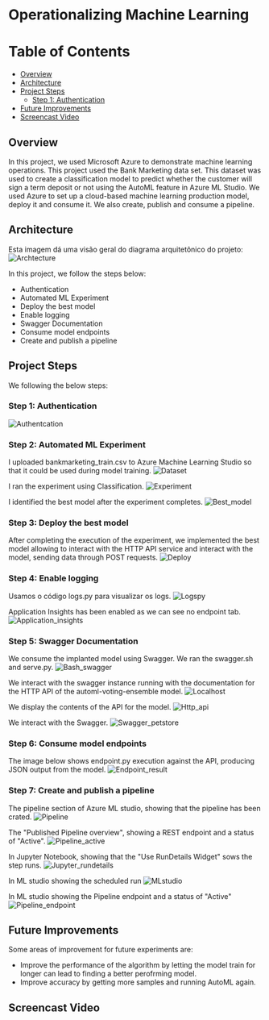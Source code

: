 # Operationalizing Machine Learning

Table of Contents
=================
  * [Overview](#Overview)
  * [Architecture](#Architecture)
  * [Project Steps](#project-steps)
    + [Step 1: Authentication](#Step1-Authentication)
  * [Future Improvements](#future-improvements)
  * [Screencast Video](#screencast-video)
  
## Overview

In this project, we used Microsoft Azure to demonstrate machine learning operations. This project used the Bank Marketing data set. This dataset was used to create a classification model to predict whether the customer will sign a term deposit or not using the AutoML feature in Azure ML Studio. We used Azure to set up a cloud-based machine learning production model, deploy it and consume it. We also create, publish and consume a pipeline.

## Architecture
Esta imagem dá uma visão geral do diagrama arquitetônico do projeto:
![Archtecture](Images/Archtecture.png)

In this project, we follow the steps below:
- Authentication
- Automated ML Experiment
- Deploy the best model
- Enable logging
- Swagger Documentation
- Consume model endpoints
- Create and publish a pipeline

## Project Steps
We following the below steps:

### Step 1: Authentication
![Authentcation](Images/Authentication.png)

### Step 2: Automated ML Experiment
I uploaded bankmarketing_train.csv to Azure Machine Learning Studio so that it could be used during model training.
![Dataset](Images/Dataset.png)

I ran the experiment using Classification.
![Experiment](Images/Experiment.png)

I identified the best model after the experiment completes.
![Best_model](Images/Best_model.png)

### Step 3: Deploy the best model
After completing the execution of the experiment, we implemented the best model allowing to interact with the HTTP API service and interact with the model, sending data through POST requests.
![Deploy](Images/Deploy.png)

### Step 4: Enable logging
Usamos o código logs.py para visualizar os logs.
![Logspy](Images/logspy.png)

Application Insights has been enabled as we can see no endpoint tab.
![Application_insights](Images/Application_insights.png)

### Step 5: Swagger Documentation
We consume the implanted model using Swagger. We ran the swagger.sh and serve.py.
![Bash_swagger](Images/Bash_swagger.png)

We interact with the swagger instance running with the documentation for the HTTP API of the automl-voting-ensemble model.
![Localhost](Images/localhost.png)

We display the contents of the API for the model.
![Http_api](Images/http_api.png)

We interact with the Swagger.
![Swagger_petstore](Images/Swagger_petstore.png)

### Step 6: Consume model endpoints
The image below shows endpoint.py execution against the API, producing JSON output from the model.
![Endpoint_result](Images/Endpoint_result.png)

### Step 7: Create and publish a pipeline
The pipeline section of Azure ML studio, showing that the pipeline has been crated.
![Pipeline](Images/Pipeline.png)

The "Published Pipeline overview", showing a REST endpoint and a status of "Active".
![Pipeline_active](Images/Pipeline_active.png)

In Jupyter Notebook, showing that the "Use RunDetails Widget" sows the step runs.
![Jupyter_rundetails](Images/Jupyter_rundetails.png)

In ML studio showing the scheduled run
![MLstudio](Images/MLstudio.png)

In ML studio showing the Pipeline endpoint and a status of "Active"
![Pipeline_endpoint](Images/Pipeline_endpoint.png)

## Future Improvements
Some areas of improvement for future experiments are:
- Improve the performance of the algorithm by letting the model train for longer can lead to finding a better perofrming model.
- Improve accuracy by getting more samples and running AutoML again.

## Screencast Video
